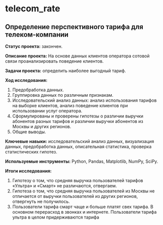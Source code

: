 # telecom_rate

## Определение перспективного тарифа для телеком-компании

**Статус проекта:** закончен.

**Описание проекта:** На основе данных клиентов оператора сотовой связи проанализировать поведение клиентов.

**Задачи проекта:** определить наиболее выгодный тариф.

**Ход исследования:**
 1. Предобработка данных.
 2. Группировка данных по различным признакам.
 3. Исследовательский анализ данных: анализ использования тарифов на выборке клиентов, анализ поведение клиентов при использовании услуг оператора.
 4. Сформулированы и проверены гипотезы о различии выручки абонентов разных тарифов и различии выручки абонентов из Москвы и других регионов.
 5. Общие выводы.
 
**Ключевые навыки:** исследовательский анализ данных, визуализация данных, предобработка данных, описательная статистика, проверка статистических гипотез.

**Используемые инструменты:** Python, Pandas, Matplotlib, NumPy, SciPy.

**Итоги исследования:**
1. Гипотезу о том, что средняя выручка пользователей тарифов «Ультра» и «Смарт» не различаются, отвергаем.
2. Гипотеза о том, что средняя выручка пользователей из Москвы не отличается от выручки пользователей из других регионов, отвергнуть не получилось.
3. Пользователи тарифа смарт чаще и больше платят свех тарифа. В основном перерасход в звонках и интернете. Пользователи тарифа ультра в целом придерживаются тарифа
